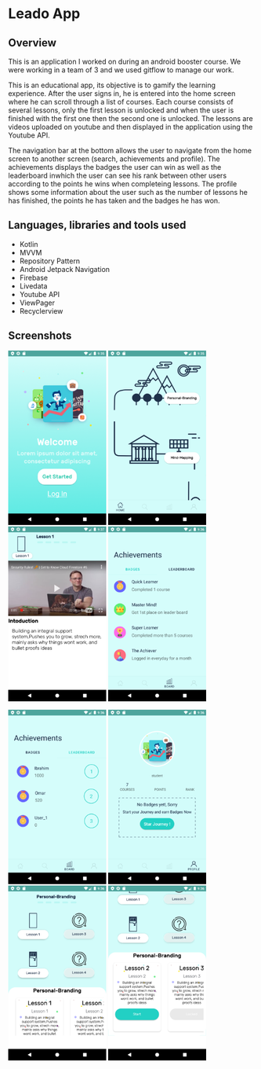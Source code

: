 # Leado App

## Overview
This is an application I worked on during an android booster course. We were working in a team of 3 and we used gitflow to manage our work.

This is an educational app, its objective is to gamify the learning experience. After the user signs in, he is entered into the home screen where he can scroll through a list of courses. Each course consists of several lessons, only the first lesson is unlocked and when the user is finished with the first one then the second one is unlocked. The lessons are videos uploaded on youtube and then displayed in the application using the Youtube API.

The navigation bar at the bottom allows the user to navigate from the home screen to another screen (search, achievements and profile). The achievements displays the badges the user can win as well as the leaderboard inwhich the user can see his rank between other users according to the points he wins when completeing lessons. The profile shows some information about the user such as the number of lessons he has finished, the points he has taken and the badges he has won.

## Languages, libraries and tools used
- Kotlin
- MVVM
- Repository Pattern
- Android Jetpack Navigation
- Firebase
- Livedata
- Youtube API
- ViewPager
- Recyclerview

## Screenshots
<p float="left">
  <img src="/screenshots/Screenshot_1589225729.png" width="200" />
  <img src="/screenshots/Screenshot_1589225748.png" width="200" /> 
  <img src="/screenshots/Screenshot_1589225867.png" width="200" />
  <img src="/screenshots/Screenshot_1589225761.png" width="200" />
</p>

<p float="left">
  <img src="/screenshots/Screenshot_1589225765.png" width="200" />
  <img src="/screenshots/Screenshot_1589225771.png" width="200" /> 
  <img src="/screenshots/Screenshot_1589225803.png" width="200" />
  <img src="/screenshots/Screenshot_1589225815.png" width="200" />
</p>


